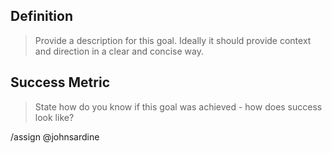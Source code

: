 ## Definition
> Provide a description for this goal. Ideally it should provide context and direction
> in a clear and concise way.

## Success Metric
> State how do you know if this goal was achieved - how does success look like?

/assign @johnsardine

